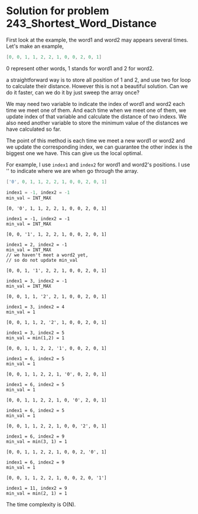 # Solution for problem 243_Shortest_Word_Distance

First look at the example, the word1 and word2 may appears several times. Let's make an example,

```c
[0, 0, 1, 1, 2, 2, 1, 0, 0, 2, 0, 1]
```

0 represent other words, 1 stands for word1 and 2 for word2.

a straightforward way is to store all position of 1 and 2, and use two for loop to calculate their distance. However this is not a beautiful solution. Can we do it faster, can we do it by just sweep the array once?

We may need two variable to indicate the index of word1 and word2 each time we meet one of them. And each time when we meet one of them, we update index of that variable and calculate the distance of two indexs. We also need another variable to store the minimum value of the distances we have calculated so far. 

The point of this method is each time we meet a new word1 or word2 and we update the corresponding index, we can guarantee the other index is the biggest one we have. This can give us the local optimal.

For example, I use `index1` and `index2` for word1 and word2's positions. I use '' to indicate where we are when go through the array.

```c
['0', 0, 1, 1, 2, 2, 1, 0, 0, 2, 0, 1]

index1 = -1, index2 = -1
min_val = INT_MAX
```



```
[0, '0', 1, 1, 2, 2, 1, 0, 0, 2, 0, 1]

index1 = -1, index2 = -1
min_val = INT_MAX
```



```
[0, 0, '1', 1, 2, 2, 1, 0, 0, 2, 0, 1]

index1 = 2, index2 = -1
min_val = INT_MAX
// we haven't meet a word2 yet,
// so do not update min_val
```



```
[0, 0, 1, '1', 2, 2, 1, 0, 0, 2, 0, 1]

index1 = 3, index2 = -1
min_val = INT_MAX
```



```
[0, 0, 1, 1, '2', 2, 1, 0, 0, 2, 0, 1]

index1 = 3, index2 = 4
min_val = 1
```



```
[0, 0, 1, 1, 2, '2', 1, 0, 0, 2, 0, 1]

index1 = 3, index2 = 5
min_val = min(1,2) = 1
```



```
[0, 0, 1, 1, 2, 2, '1', 0, 0, 2, 0, 1]

index1 = 6, index2 = 5
min_val = 1
```



```
[0, 0, 1, 1, 2, 2, 1, '0', 0, 2, 0, 1]

index1 = 6, index2 = 5
min_val = 1
```



```
[0, 0, 1, 1, 2, 2, 1, 0, '0', 2, 0, 1]

index1 = 6, index2 = 5
min_val = 1
```



```
[0, 0, 1, 1, 2, 2, 1, 0, 0, '2', 0, 1]

index1 = 6, index2 = 9
min_val = min(3, 1) = 1
```



```
[0, 0, 1, 1, 2, 2, 1, 0, 0, 2, '0', 1]

index1 = 6, index2 = 9
min_val = 1
```



```
[0, 0, 1, 1, 2, 2, 1, 0, 0, 2, 0, '1']

index1 = 11, index2 = 9
min_val = min(2, 1) = 1
```



The time complexity is O(N).